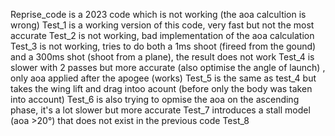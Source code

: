 Reprise_code is a 2023 code which is not working (the aoa calcultion is wrong)
Test_1 is a working version of this code, very fast but not the most accurate
Test_2 is not working, bad implementation of the aoa calculation
Test_3 is not working, tries to do both a 1ms shoot (fireed from the gound) and a 300ms shot (shoot from a plane), the result does not work
Test_4 is slower with 2 passes but more accurate (also optimise the angle of launch) , only aoa applied after the apogee (works)
Test_5 is the same as test_4 but takes the wing lift and drag intoo acount (before only the body was taken into account)
Test_6 is also trying to opmise the aoa on the ascending phase, it's a lot slower but more accurate
Test_7 introduces a stall model (aoa >20°) that does not exist in the previous code
Test_8
